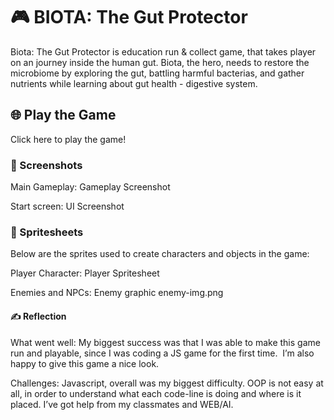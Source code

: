 # 🎮 BIOTA: The Gut Protector
Biota: The Gut Protector is education run & collect game, that takes player on an journey inside the human gut. Biota, the hero, needs to restore the microbiome by exploring the gut, battling harmful bacterias, and gather nutrients while learning about gut health - digestive system.

## 🌐 Play the Game
Click here to play the game!

### 📸 Screenshots
Main Gameplay:
Gameplay Screenshot


Start screen:
UI Screenshot


### 🎨 Spritesheets
Below are the sprites used to create characters and objects in the game:

Player Character:
Player Spritesheet


Enemies and NPCs:
Enemy graphic
enemy-img.png

#### ✍️ Reflection
What went well:
My biggest success was that I was able to make this game run and playable, since I was coding a JS game for the first time. 
I’m also happy to give this game a nice look.

Challenges:
Javascript, overall was my biggest difficulty. OOP is not easy at all, in order to understand what each code-line is doing and where is it placed.
I’ve got help from my classmates and WEB/AI.
